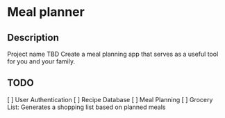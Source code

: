 # Meal planner

## Description

Project name TBD
Create a meal planning app that serves as a useful tool for you and your family.

## TODO

[ ] User Authentication
[ ] Recipe Database
[ ] Meal Planning
[ ] Grocery List: Generates a shopping list based on planned meals
